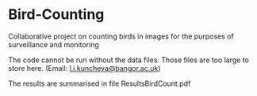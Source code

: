 # Bird-Counting
Collaborative project on counting birds in images for the purposes of surveillance and monitoring

The code cannot be run without the data files. Those files are too large to store here. (Email: l.i.kuncheva@bangor.ac.uk)

The results are summarised in file ResultsBirdCount.pdf
  
